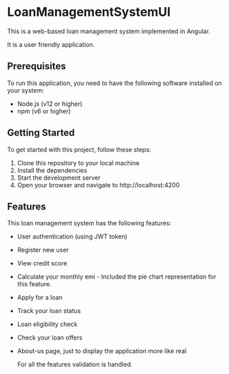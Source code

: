 # LoanManagementSystemUI

This is a web-based loan management system implemented in Angular.

It is a user friendly application.

## Prerequisites
To run this application, you need to have the following software installed on your system:

* Node.js (v12 or higher)
* npm (v6 or higher)

## Getting Started

To get started with this project, follow these steps:

1. Clone this repository to your local machine
2. Install the dependencies
3. Start the development server
4. Open your browser and navigate to http://localhost:4200

## Features
This loan management system has the following features:

* User authentication (using JWT token)
* Register new user
* View credit score
* Calculate your monthly emi - Included the pie chart representation for this feature.
* Apply for a loan
* Track your loan status
* Loan eligibility check
* Check your loan offers
* About-us page, just to display the application more like real
  
  For all the features validation is handled.
